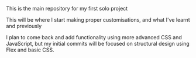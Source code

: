 This is the main repository for my first solo project

This will be where I start making proper customisations, and what I've learnt and previously

I plan to come back and add functionality using more advanced CSS and JavaScript, but my initial commits will be focused on structural design using Flex and basic CSS.
